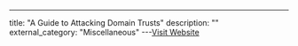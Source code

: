 ---
title: "A Guide to Attacking Domain Trusts"
description: ""
external_category: "Miscellaneous"
---[Visit Website](http://www.harmj0y.net/blog/redteaming/a-guide-to-attacking-domain-trusts/)

